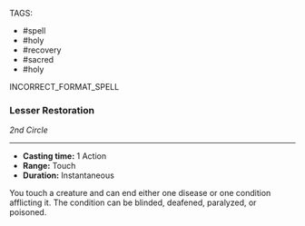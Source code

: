 TAGS:
- #spell
- #holy
- #recovery
- #sacred
- #holy

INCORRECT_FORMAT_SPELL
### Lesser Restoration
*2nd Circle*
___
- **Casting time:** 1 Action
- **Range:** Touch
- **Duration:** Instantaneous

You touch a creature and can end either one disease or one condition afflicting it. The condition can be blinded, deafened, paralyzed, or poisoned.
